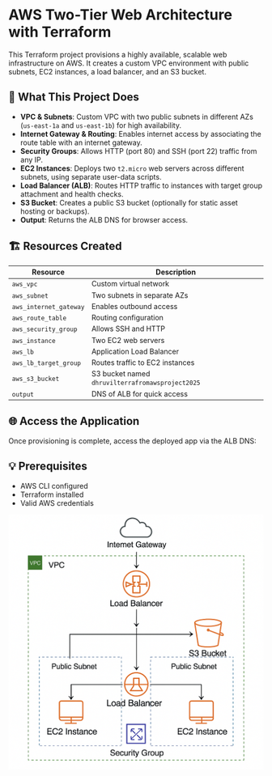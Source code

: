 # AWS Two-Tier Web Architecture with Terraform

This Terraform project provisions a highly available, scalable web infrastructure on AWS. It creates a custom VPC environment with public subnets, EC2 instances, a load balancer, and an S3 bucket.


## 🚀 What This Project Does

- **VPC & Subnets**: Custom VPC with two public subnets in different AZs (`us-east-1a` and `us-east-1b`) for high availability.
- **Internet Gateway & Routing**: Enables internet access by associating the route table with an internet gateway.
- **Security Groups**: Allows HTTP (port 80) and SSH (port 22) traffic from any IP.
- **EC2 Instances**: Deploys two `t2.micro` web servers across different subnets, using separate user-data scripts.
- **Load Balancer (ALB)**: Routes HTTP traffic to instances with target group attachment and health checks.
- **S3 Bucket**: Creates a public S3 bucket (optionally for static asset hosting or backups).
- **Output**: Returns the ALB DNS for browser access.

## 🏗️ Resources Created

| Resource                  | Description                             |
|---------------------------|-----------------------------------------|
| `aws_vpc`                | Custom virtual network                   |
| `aws_subnet`             | Two subnets in separate AZs             |
| `aws_internet_gateway`   | Enables outbound access                  |
| `aws_route_table`        | Routing configuration                    |
| `aws_security_group`     | Allows SSH and HTTP                      |
| `aws_instance`           | Two EC2 web servers                      |
| `aws_lb`                 | Application Load Balancer                |
| `aws_lb_target_group`    | Routes traffic to EC2 instances          |
| `aws_s3_bucket`          | S3 bucket named `dhruvilterrafromawsproject2025` |
| `output`                 | DNS of ALB for quick access              |

## 🌐 Access the Application

Once provisioning is complete, access the deployed app via the ALB DNS:

## 💡 Prerequisites

- AWS CLI configured
- Terraform installed
- Valid AWS credentials

![Architecture Diagram](Architecture.png)
